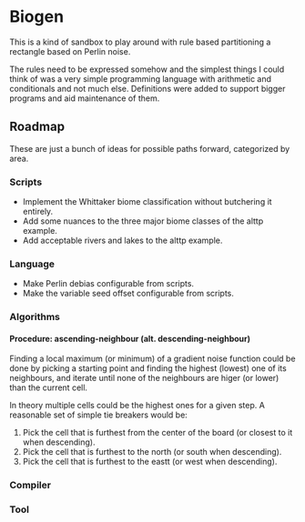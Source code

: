 # Biogen

This is a kind of sandbox to play around with rule based partitioning a
rectangle based on Perlin noise.

The rules need to be expressed somehow and the simplest things I could think of
was a very simple programming language with arithmetic and conditionals and not
much else.
Definitions were added to support bigger programs and aid maintenance of them.

## Roadmap

These are just a bunch of ideas for possible paths forward, categorized by area.


### Scripts
* Implement the Whittaker biome classification without butchering it entirely.
* Add some nuances to the three major biome classes of the alttp example.
* Add acceptable rivers and lakes to the alttp example.


### Language
* Make Perlin debias configurable from scripts.
* Make the variable seed offset configurable from scripts.


### Algorithms

#### Procedure: ascending-neighbour (alt. descending-neighbour)

Finding a local maximum (or minimum) of a gradient noise function could be done
by picking a starting point and finding the highest (lowest) one of its
neighbours, and iterate until none of the neighbours are higer (or lower) than
the current cell.

In theory multiple cells could be the highest ones for a given step.
A reasonable set of simple tie breakers would be:
1. Pick the cell that is furthest from the center of the board (or closest to it
   when descending).
2. Pick the cell that is furthest to the north (or south when descending).
3. Pick the cell that is furthest to the eastt (or west when descending).


### Compiler

### Tool
